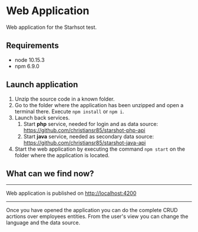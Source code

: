 # Web Application
Web application for the Starhsot test.

## Requirements
- node 10.15.3
- npm 6.9.0

## Launch application
1. Unzip the source code in a known folder.
2. Go to the folder where the application has been unzipped and open a terminal there. Execute `npm install` or `npm i`.
3. Launch back services.
    1. Start **php** service, needed for login and as data source: <https://github.com/christiansr85/starshot-php-api>
    2. Start **java** service, needed as secondary data source: <https://github.com/christiansr85/starshot-java-api>
4. Start the web application by executing the command `npm start` on the folder where the application is located.

## What can we find now?
___
Web application is published on <http://localhost:4200>
___

Once you have opened the application you can do the complete CRUD acrtions over employees entities. From the user's view you can change the language and the data source.
